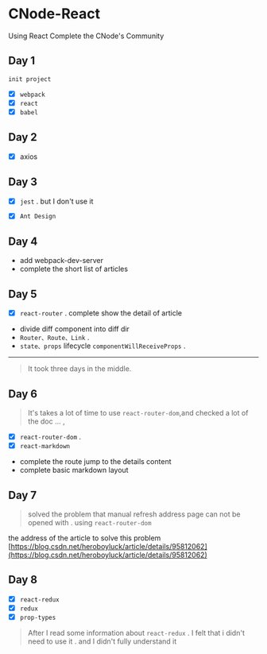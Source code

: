 # CNode-React
Using React Complete the CNode's Community

## Day 1 

    init project 

- [x] `webpack`
- [x] `react`
- [x] `babel`

## Day 2 

- [x] axios 

## Day 3
- [x] `jest` . but I don't use it 

- [x] `Ant Design`


## Day 4

* add webpack-dev-server 
* complete the short list of articles

## Day 5

- [x] `react-router` . complete  show the detail of article

* divide diff component into diff dir
* `Router、Route、Link` .
* `state、props` lifecycle `componentWillReceiveProps` .

___________________________________________
> It took three days in the middle.

## Day 6 

> It's takes a lot of time to use `react-router-dom`,and checked a lot of the doc  ... ,

- [x] `react-router-dom` .
- [x] `react-markdown`
 
* complete the route jump to the details content
* complete basic markdown layout

## Day 7

> solved the problem that manual refresh address page can not be opened with . using `react-router-dom`

the address of the article to solve this problem [https://blog.csdn.net/heroboyluck/article/details/95812062](https://blog.csdn.net/heroboyluck/article/details/95812062)


## Day 8 

- [x] `react-redux`
- [x] `redux`
- [x] `prop-types`

> After I read some information about `react-redux` . I felt that i didn't need to use it . and I didn't fully understand it

